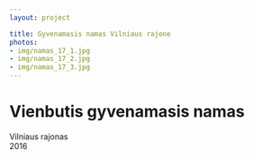 ```yaml
---
layout: project

title: Gyvenamasis namas Vilniaus rajone
photos:
- img/namas_17_1.jpg
- img/namas_17_2.jpg
- img/namas_17_3.jpg
---
```

<h1>Vienbutis gyvenamasis namas</h1>
<p>Vilniaus rajonas<br/>2016</p>